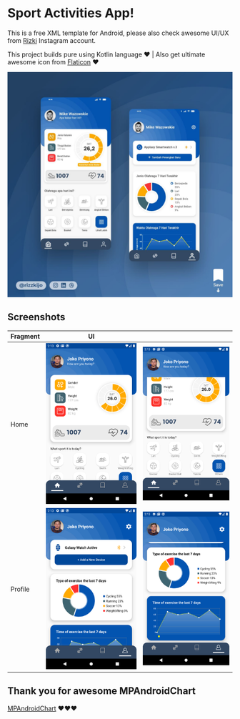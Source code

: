 # Sport Activities App!

This is a free XML template for Android, please also check awesome UI/UX from [Rizki](https://www.instagram.com/rizzkijo/) Instagram account.

This project builds pure using Kotlin language ❤ | Also get ultimate awesome icon from [Flaticon](https://www.flaticon.com/) ❤


![Preview](git-assets/mockup.jpg)


## Screenshots

| Fragment |UI                                   |                                     |
|----------|-------------------------------------|-------------------------------------|
|Home      |![Preview](git-assets/screen-1-1.png)|![Preview](git-assets/screen-1-2.png)|
|Profile   |![Preview](git-assets/screen-2-1.png)|![Preview](git-assets/screen-2-2.png)|


## Thank you for awesome MPAndroidChart
[MPAndroidChart](https://github.com/PhilJay/MPAndroidChart) ❤❤❤